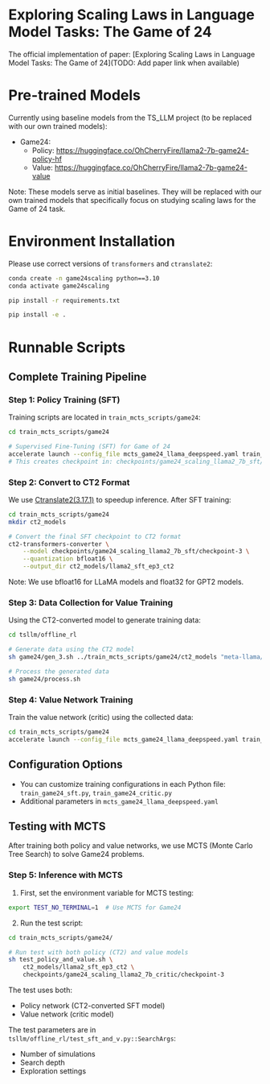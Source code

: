 # Exploring Scaling Laws in Language Model Tasks: The Game of 24
The official implementation of paper: [Exploring Scaling Laws in Language Model Tasks: The Game of 24](TODO: Add paper link when available)

# Pre-trained Models
Currently using baseline models from the TS_LLM project (to be replaced with our own trained models):

* Game24:
	- Policy: https://huggingface.co/OhCherryFire/llama2-7b-game24-policy-hf
	- Value: https://huggingface.co/OhCherryFire/llama2-7b-game24-value

Note: These models serve as initial baselines. They will be replaced with our own trained models that specifically focus on studying scaling laws for the Game of 24 task.

# Environment Installation
Please use correct versions of `transformers` and `ctranslate2`:
```bash
conda create -n game24scaling python==3.10
conda activate game24scaling

pip install -r requirements.txt

pip install -e .
```


# Runnable Scripts

## Complete Training Pipeline

### Step 1: Policy Training (SFT)
Training scripts are located in `train_mcts_scripts/game24`:
```bash
cd train_mcts_scripts/game24

# Supervised Fine-Tuning (SFT) for Game of 24
accelerate launch --config_file mcts_game24_llama_deepspeed.yaml train_game24_sft.py 
# This creates checkpoint in: checkpoints/game24_scaling_llama2_7b_sft/checkpoint-3
```

### Step 2: Convert to CT2 Format
We use [Ctranslate2(3.17.1)](https://github.com/OpenNMT/CTranslate2) to speedup inference. After SFT training:
```bash
cd train_mcts_scripts/game24
mkdir ct2_models

# Convert the final SFT checkpoint to CT2 format
ct2-transformers-converter \
    --model checkpoints/game24_scaling_llama2_7b_sft/checkpoint-3 \
    --quantization bfloat16 \
    --output_dir ct2_models/llama2_sft_ep3_ct2
```
Note: We use bfloat16 for LLaMA models and float32 for GPT2 models.

### Step 3: Data Collection for Value Training
Using the CT2-converted model to generate training data:
```bash
cd tsllm/offline_rl

# Generate data using the CT2 model
sh game24/gen_3.sh ../train_mcts_scripts/game24/ct2_models "meta-llama/Llama-2-7b-hf"

# Process the generated data
sh game24/process.sh
```

### Step 4: Value Network Training
Train the value network (critic) using the collected data:
```bash
cd train_mcts_scripts/game24
accelerate launch --config_file mcts_game24_llama_deepspeed.yaml train_game24_critic.py
```

## Configuration Options
- You can customize training configurations in each Python file: `train_game24_sft.py`, `train_game24_critic.py`
- Additional parameters in `mcts_game24_llama_deepspeed.yaml`

## Testing with MCTS
After training both policy and value networks, we use MCTS (Monte Carlo Tree Search) to solve Game24 problems.

### Step 5: Inference with MCTS
1. First, set the environment variable for MCTS testing:
```bash
export TEST_NO_TERMINAL=1  # Use MCTS for Game24
```

2. Run the test script:
```bash
cd train_mcts_scripts/game24/

# Run test with both policy (CT2) and value models
sh test_policy_and_value.sh \
    ct2_models/llama2_sft_ep3_ct2 \
    checkpoints/game24_scaling_llama2_7b_critic/checkpoint-3
```

The test uses both:
- Policy network (CT2-converted SFT model)
- Value network (critic model)

The test parameters are in `tsllm/offline_rl/test_sft_and_v.py::SearchArgs`:
- Number of simulations
- Search depth
- Exploration settings

